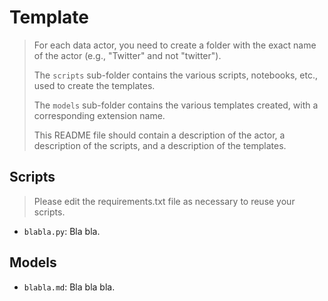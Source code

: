 # Template

> For each data actor, you need to create a folder with the exact name of the actor (e.g., "Twitter" and not "twitter").
> 
> The `scripts` sub-folder contains the various scripts, notebooks, etc., used to create the templates.
> 
> The `models` sub-folder contains the various templates created, with a corresponding extension name.
> 
> This README file should contain a description of the actor, a description of the scripts, and a description of the templates.

## Scripts

> Please edit the requirements.txt file as necessary to reuse your scripts.

* `blabla.py`: Bla bla.

## Models

* `blabla.md`: Bla bla bla.
